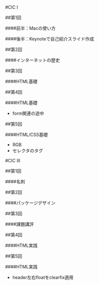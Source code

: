 #CIC I

##第1回

####前半：Macの使い方

####後半：Keynoteで自己紹介スライド作成


##第2回

####インターネットの歴史

##第3回

####HTML基礎


##第4回

####HTML基礎- form関連の途中
##第5回
####HTML/CSS基礎
- RGB
- セレクタのタグ
#CIC III
##第1回
####名刺


##第2回
####パッケージデザイン
##第3回
####課題講評
##第4回
####HTML実践

##第5回
####HTML実践
- header左右floatをclearfix適用